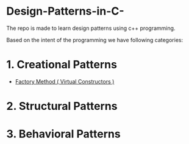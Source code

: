 # Design-Patterns-in-C-
The repo is made to learn design patterns using c++ programming.

Based on the intent of the programming we have following categories: 

# 1. Creational Patterns

- [Factory Method ( Virtual Constructors )](../Creational/Factory_Method.cpp)

# 2. Structural Patterns

# 3. Behavioral Patterns
